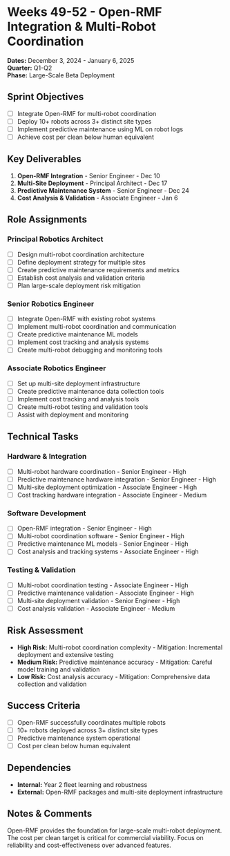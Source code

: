 # Weeks 49-52 - Open-RMF Integration & Multi-Robot Coordination
**Dates:** December 3, 2024 - January 6, 2025  
**Quarter:** Q1-Q2  
**Phase:** Large-Scale Beta Deployment

## Sprint Objectives
- [ ] Integrate Open-RMF for multi-robot coordination
- [ ] Deploy 10+ robots across 3+ distinct site types
- [ ] Implement predictive maintenance using ML on robot logs
- [ ] Achieve cost per clean below human equivalent

## Key Deliverables
1. **Open-RMF Integration** - Senior Engineer - Dec 10
2. **Multi-Site Deployment** - Principal Architect - Dec 17
3. **Predictive Maintenance System** - Senior Engineer - Dec 24
4. **Cost Analysis & Validation** - Associate Engineer - Jan 6

## Role Assignments

### Principal Robotics Architect
- [ ] Design multi-robot coordination architecture
- [ ] Define deployment strategy for multiple sites
- [ ] Create predictive maintenance requirements and metrics
- [ ] Establish cost analysis and validation criteria
- [ ] Plan large-scale deployment risk mitigation

### Senior Robotics Engineer
- [ ] Integrate Open-RMF with existing robot systems
- [ ] Implement multi-robot coordination and communication
- [ ] Create predictive maintenance ML models
- [ ] Implement cost tracking and analysis systems
- [ ] Create multi-robot debugging and monitoring tools

### Associate Robotics Engineer
- [ ] Set up multi-site deployment infrastructure
- [ ] Create predictive maintenance data collection tools
- [ ] Implement cost tracking and analysis tools
- [ ] Create multi-robot testing and validation tools
- [ ] Assist with deployment and monitoring

## Technical Tasks

### Hardware & Integration
- [ ] Multi-robot hardware coordination - Senior Engineer - High
- [ ] Predictive maintenance hardware integration - Senior Engineer - High
- [ ] Multi-site deployment optimization - Associate Engineer - High
- [ ] Cost tracking hardware integration - Associate Engineer - Medium

### Software Development
- [ ] Open-RMF integration - Senior Engineer - High
- [ ] Multi-robot coordination software - Senior Engineer - High
- [ ] Predictive maintenance ML models - Senior Engineer - High
- [ ] Cost analysis and tracking systems - Associate Engineer - High

### Testing & Validation
- [ ] Multi-robot coordination testing - Associate Engineer - High
- [ ] Predictive maintenance validation - Associate Engineer - High
- [ ] Multi-site deployment validation - Senior Engineer - High
- [ ] Cost analysis validation - Associate Engineer - Medium

## Risk Assessment
- **High Risk:** Multi-robot coordination complexity - Mitigation: Incremental deployment and extensive testing
- **Medium Risk:** Predictive maintenance accuracy - Mitigation: Careful model training and validation
- **Low Risk:** Cost analysis accuracy - Mitigation: Comprehensive data collection and validation

## Success Criteria
- [ ] Open-RMF successfully coordinates multiple robots
- [ ] 10+ robots deployed across 3+ distinct site types
- [ ] Predictive maintenance system operational
- [ ] Cost per clean below human equivalent

## Dependencies
- **Internal:** Year 2 fleet learning and robustness
- **External:** Open-RMF packages and multi-site deployment infrastructure

## Notes & Comments
Open-RMF provides the foundation for large-scale multi-robot deployment. The cost per clean target is critical for commercial viability. Focus on reliability and cost-effectiveness over advanced features.
